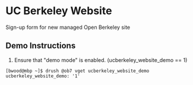UC Berkeley Website
===================

Sign-up form for new managed Open Berkeley site

## Demo Instructions

1. Ensure that "demo mode" is enabled. (ucberkeley_website_demo == 1)
```
[bwood@mbp ~]$ drush @ob7 vget ucberkeley_website_demo
ucberkeley_website_demo: '1'
```
